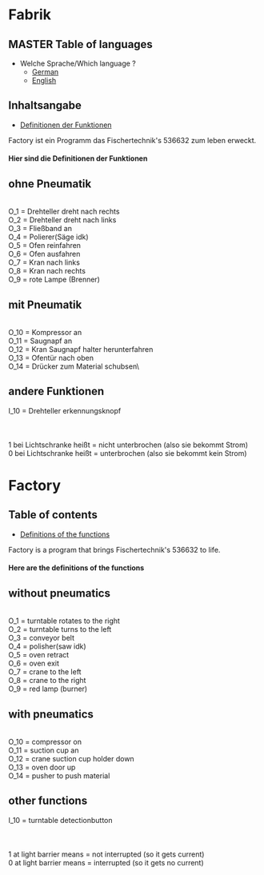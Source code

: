 # Fabrik

## MASTER Table of languages
* Welche Sprache/Which language ?
    * [German](#Fabrik)
    * [English](#Factory)


## Inhaltsangabe
* [Definitionen der Funktionen](#Hier-sind-die-Definitionen-der-Funktionen)

Factory ist ein Programm das Fischertechnik's 536632 zum leben erweckt.

#### Hier sind die Definitionen der Funktionen


## ohne Pneumatik
\
O_1 = Drehteller dreht nach rechts\
O_2 = Drehteller dreht nach links\
O_3 = Fließband an\
O_4 = Polierer(Säge idk)\
O_5 = Ofen reinfahren\
O_6 = Ofen ausfahren\
O_7 = Kran nach links\
O_8 = Kran nach rechts\
O_9 = rote Lampe (Brenner)

## mit Pneumatik
\
O_10 = Kompressor an\
O_11 = Saugnapf an\
O_12 = Kran Saugnapf halter herunterfahren\
O_13 = Ofentür nach oben\
O_14 = Drücker zum Material schubsen\
## andere Funktionen
I_10 = Drehteller erkennungsknopf\
\
\
\
1 bei Lichtschranke heißt = nicht unterbrochen (also sie bekommt Strom)\
0 bei Lichtschranke heißt = unterbrochen (also sie bekommt kein Strom)


# Factory

## Table of contents
* [Definitions of the functions](#Here-are-the-definitions-of-the-functions)

Factory is a program that brings Fischertechnik's 536632 to life.

#### Here are the definitions of the functions


## without pneumatics
\
O_1 = turntable rotates to the right\
O_2 = turntable turns to the left\
O_3 = conveyor belt\
O_4 = polisher(saw idk)\
O_5 = oven retract\
O_6 = oven exit\
O_7 = crane to the left\
O_8 = crane to the right\
O_9 = red lamp (burner)

## with pneumatics
\
O_10 = compressor on\
O_11 = suction cup an\
O_12 = crane suction cup holder down\
O_13 = oven door up\
O_14 = pusher to push material
## other functions
I_10 = turntable detectionbutton\
\
\
\
1 at light barrier means = not interrupted (so it gets current)\
0 at light barrier means = interrupted (so it gets no current)
